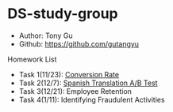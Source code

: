 # DS-study-group

- Author: Tony Gu
- Github: https://github.com/gutangyu

Homework List
- Task 1(11/23): [Conversion Rate](./Conversion_Rate)
- Task 2(12/7): [Spanish Translation A/B Test](./Spanish_Translation_AB_test/)
- Task 3(12/21): Employee Retention
- Task 4(1/11): Identifying Fraudulent Activities
